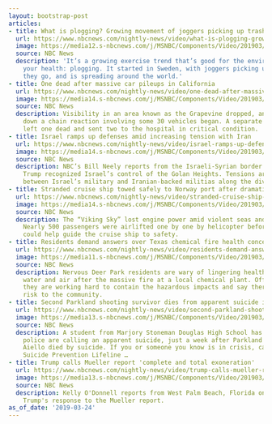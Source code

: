```yaml
---
layout: bootstrap-post
articles:
- title: What is plogging? Growing movement of joggers picking up trash
  url: https://www.nbcnews.com/nightly-news/video/what-is-plogging-growing-movement-of-joggers-picking-up-trash-1464049731700
  image: https://media12.s-nbcnews.com/j/MSNBC/Components/Video/201903/nn_spa_exercising_to_help_environment_190324_1920x1080.nbcnews-fp-1200-630.jpg
  source: NBC News
  description: 'It’s a growing exercise trend that’s good for the environment and
    your health: plogging. It started in Sweden, with joggers picking up garbage as
    they go, and is spreading around the world.'
- title: One dead after massive car pileups in California
  url: https://www.nbcnews.com/nightly-news/video/one-dead-after-massive-car-pileups-in-california-1464044611851
  image: https://media14.s-nbcnews.com/j/MSNBC/Components/Video/201903/nn_gsc_ca_massive_car_pileup_190324_1920x1080.nbcnews-fp-1200-630.jpg
  source: NBC News
  description: Visibility in an area known as the Grapevine dropped, and as cars slowed
    down a chain reaction involving some 30 vehicles began. A separate pileup in Claremont
    left one dead and sent two to the hospital in critical condition.
- title: Israel ramps up defenses amid increasing tension with Iran
  url: https://www.nbcnews.com/nightly-news/video/israel-ramps-up-defenses-amid-increasing-tension-with-iran-1464045635561
  image: https://media14.s-nbcnews.com/j/MSNBC/Components/Video/201903/nn_bne_israeli_golan_heights_offensive_190324_1920x1080.nbcnews-fp-1200-630.jpg
  source: NBC News
  description: NBC’s Bill Neely reports from the Israeli-Syrian border after President
    Trump recognized Israel’s control of the Golan Heights. Tensions are escalating
    between Israel’s military and Iranian-backed militias along the divide.
- title: Stranded cruise ship towed safely to Norway port after dramatic rescues
  url: https://www.nbcnews.com/nightly-news/video/stranded-cruise-ship-towed-safely-to-norway-port-after-dramatic-rescues-1464038979976
  image: https://media14.s-nbcnews.com/j/MSNBC/Components/Video/201903/nn_ksi_cruise_ship_emergency_190324_1920x1080.nbcnews-fp-1200-630.jpg
  source: NBC News
  description: The “Viking Sky” lost engine power amid violent seas and high winds.
    Nearly 500 passengers were airlifted one by one by helicopter before tug boats
    could help guide the cruise ship to safety.
- title: Residents demand answers over Texas chemical fire health concerns
  url: https://www.nbcnews.com/nightly-news/video/residents-demand-answers-over-texas-chemical-fire-health-concerns-1464044099809
  image: https://media11.s-nbcnews.com/j/MSNBC/Components/Video/201903/nn_tle_texas_chemical_fire_concerns_190324_1920x1080.nbcnews-fp-1200-630.jpg
  source: NBC News
  description: Nervous Deer Park residents are wary of lingering health risks in the
    water and air after the massive fire at a local chemical plant. Officials say
    they are working hard to contain the hazardous impacts and say there's low health
    risk to the community.
- title: Second Parkland shooting survivor dies from apparent suicide in one week
  url: https://www.nbcnews.com/nightly-news/video/second-parkland-shooting-survivor-dies-from-apparent-suicide-in-one-week-1464042051791
  image: https://media13.s-nbcnews.com/j/MSNBC/Components/Video/201903/nn_kpa_parkland_190324_1920x1080.nbcnews-fp-1200-630.jpg
  source: NBC News
  description: A student from Marjory Stoneman Douglas High School has died in what
    police are calling an apparent suicide, just a week after Parkland survivor Sydney
    Aiello died by suicide. If you or someone you know is in crisis, call National
    Suicide Prevention Lifeline …
- title: Trump calls Mueller report 'complete and total exoneration'
  url: https://www.nbcnews.com/nightly-news/video/trump-calls-mueller-report-complete-and-total-exoneration-1464036419590
  image: https://media13.s-nbcnews.com/j/MSNBC/Components/Video/201903/nn_kod_mueller_trump_reaction_190324_1553468952201.nbcnews-fp-1200-630.jpg
  source: NBC News
  description: Kelly O'Donnell reports from West Palm Beach, Florida on President
    Trump's response to the Mueller report.
as_of_date: '2019-03-24'
---
```


